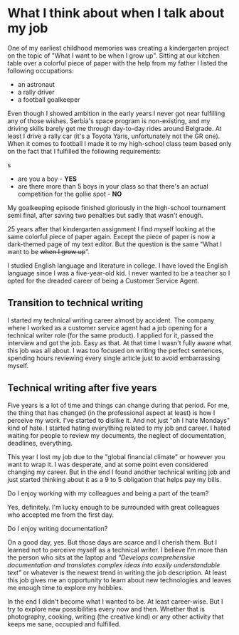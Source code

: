 # What I think about when I talk about my job

One of my earliest childhood memories was creating a kindergarten project on the topic of "What I want to be when I grow up". Sitting at our kitchen table over a colorful piece of paper with the help from my father I listed the following occupations:



* an astronaut
* a rally driver
* a football goalkeeper

Even though I showed ambition in the early years I never got near fulfilling any of those wishes. Serbia's space program is non-existing, and my driving skills barely get me through day-to-day rides around Belgrade. At least I drive a rally car (it's a Toyota Yaris, unfortunately not the GR one). When it comes to football I made it to my high-school class team based only on the fact that I fulfilled the following requirements:


s
* are you a boy - **YES**
* are there more than 5 boys in your class so that there's an actual competition for the gollie spot - **NO**

My goalkeeping episode finished gloriously in the high-school tournament semi final, after saving two penalties but sadly that wasn't enough.

25 years after that kindergarten assignment I find myself looking at the same colorful piece of paper again. Except the piece of paper is now a dark-themed page of my text editor. But the question is the same "What I want to be ~~when I grow up~~".

I studied English language and literature in college. I have loved the English language since I was a five-year-old kid. I never wanted to be a teacher so I opted for the dreaded career of being a Customer Service Agent.


## Transition to technical writing

I started my technical writing career almost by accident. The company where I worked as a customer service agent had a job opening for a technical writer role (for the same product). I applied for it, passed the interview and got the job. Easy as that. At that time I wasn't fully aware what this job was all about. I was too focused on writing the perfect sentences, spending hours reviewing every single article just to avoid embarrassing myself.


## Technical writing after five years

Five years is a lot of time and things can change during that period. For me, the thing that has changed (in the professional aspect at least) is how I perceive my work. I've started to dislike it. And not just "oh I hate Mondays" kind of hate. I started hating everything related to my job and career. I hated waiting for people to review my documents, the neglect of documentation, deadlines, everything.

This year I lost my job due to the "global financial climate" or however you want to wrap it. I was desperate, and at some point even considered changing my career. But in the end I found another technical writing job and just started thinking about it as a 9 to 5 obligation that helps pay my bills.

Do I enjoy working with my colleagues and being a part of the team?

Yes, definitely. I'm lucky enough to be surrounded with great colleagues who accepted me from the first day.

Do I enjoy writing documentation?

On a good day, yes. But those days are scarce and I cherish them. But I learned not to perceive myself as a technical writer. I believe I'm more than the person who sits at the laptop and _"Develops comprehensive documentation and translates complex ideas into easily understandable text"_ or whatever is the newest trend in writing the job description. At least this job gives me an opportunity to learn about new technologies and leaves me enough time to explore my hobbies.

In the end I didn't become what I wanted to be. At least career-wise. But I try to explore new possibilities every now and then. Whether that is photography, cooking, writing (the creative kind) or any other activity that keeps me sane, occupied and fulfilled.
